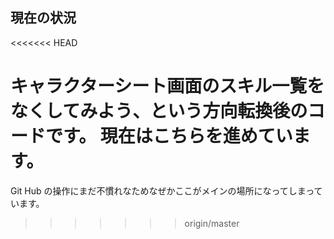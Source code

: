 ## 現在の状況
<<<<<<< HEAD

キャラクターシート画面のスキル一覧をなくしてみよう、という方向転換後のコードです。
現在はこちらを進めています。
=======
Git Hub の操作にまだ不慣れなためなぜかここがメインの場所になってしまっています。
>>>>>>> origin/master
